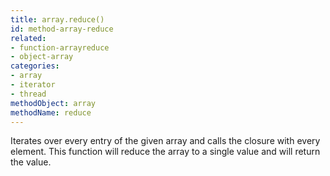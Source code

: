 ```yaml
---
title: array.reduce()
id: method-array-reduce
related:
- function-arrayreduce
- object-array
categories:
- array
- iterator
- thread
methodObject: array
methodName: reduce
---
```


Iterates over every entry of the given array and calls the closure with every element.
This function will reduce the array to a single value and will return the value.
